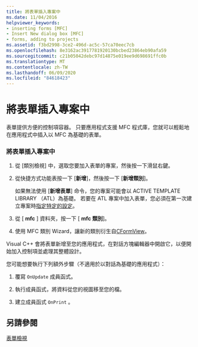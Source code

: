 ```yaml
---
title: 將表單插入專案中
ms.date: 11/04/2016
helpviewer_keywords:
- inserting forms [MFC]
- Insert New dialog box [MFC]
- forms, adding to projects
ms.assetid: f3bd2998-3ce2-496d-ac5c-57ca70eec7cb
ms.openlocfilehash: 8e3162ac3917781920130bcbed23864eb90afa59
ms.sourcegitcommit: c21b05042debc97d14875e019ee9d698691ffc0b
ms.translationtype: MT
ms.contentlocale: zh-TW
ms.lasthandoff: 06/09/2020
ms.locfileid: "84618423"
---
```

# <a name="inserting-a-form-into-a-project"></a>將表單插入專案中

表單提供方便的控制項容器。 只要應用程式支援 MFC 程式庫，您就可以輕鬆地在應用程式中插入以 MFC 為基礎的表單。

### <a name="to-insert-a-form-into-your-project"></a>將表單插入專案中

1. 從 [類別檢視] 中，選取您要加入表單的專案，然後按一下滑鼠右鍵。

1. 從快捷方式功能表按一下 [**新增**]，然後按一下 [**新增類別**]。

   如果無法使用 [**新增表單**] 命令，您的專案可能會以 ACTIVE TEMPLATE LIBRARY （ATL）為基礎。 若要在 ATL 專案中加入表單，您必須在第一次建立專案時[指定特定的設定](../atl/reference/application-settings-atl-project-wizard.md)。

1. 從 [ **mfc** ] 資料夾，按一下 [ **mfc 類別**]。

1. 使用 MFC 類別 Wizard，讓新的類別衍生自[CFormView](reference/cformview-class.md)。

Visual C++ 會將表單新增至您的應用程式，在對話方塊編輯器中開啟它，以便開始加入控制項並處理其整體設計。

您可能想要執行下列額外步驟（不適用於以對話為基礎的應用程式）：

1. 覆寫 `OnUpdate` 成員函式。

1. 執行成員函式，將資料從您的視圖移至您的檔。

1. 建立成員函式 `OnPrint` 。

## <a name="see-also"></a>另請參閱

[表單檢視](form-views-mfc.md)
